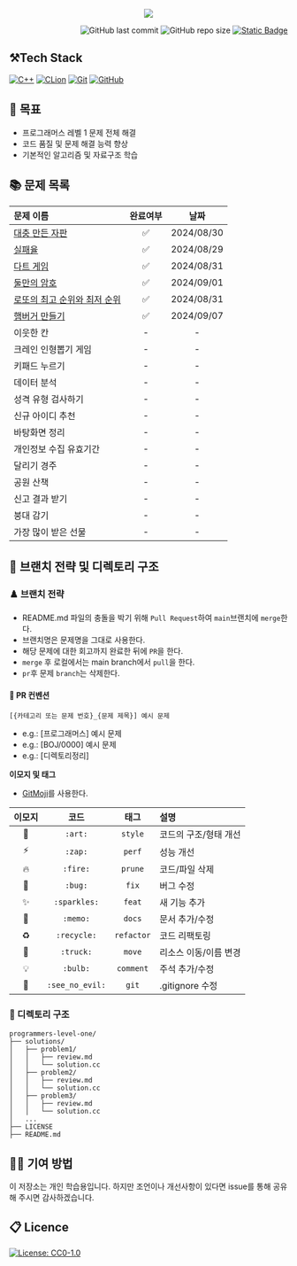 <p align='center'>
    <img src=https://capsule-render.vercel.app/api?type=waving&height=210&color=gradient&text=프로그래머스%20연습문제&textBg=false&fontColor=FFFFFF&desc=레벨1&descAlign=91&descAlignY=58&descSize=30">
</p>
<div align="right">

![GitHub last commit](https://img.shields.io/github/last-commit/gobad820/programmers-level-one)
![GitHub repo size](https://img.shields.io/github/repo-size/gobad820/programmers-level-one)
[![Static Badge](https://img.shields.io/badge/programmers-level_one-orange)](https://school.programmers.co.kr/learn/challenges?order=acceptance_asc&levels=1&languages=cpp)

</div>

## ⚒️Tech Stack

[![C++](https://img.shields.io/badge/C++-00599C?style=for-the-badge&logo=c%2B%2B&logoColor=white&style=flat)](https://isocpp.org/)
[![CLion](https://img.shields.io/badge/CLion-000000?style=for-the-badge&logo=clion&logoColor=white&style=flat)](https://www.jetbrains.com/clion/promo/?source=google&medium=cpc&campaign=APAC_en_KR_Clion_Branded&term=clion&content=489240779906&gad_source=1)
[![Git](https://img.shields.io/badge/Git-F05032?style=for-the-badge&logo=git&logoColor=white&style=flat)](https://git-scm.com/)
[![GitHub](https://img.shields.io/badge/github-%23121011.svg?style=for-the-badge&logo=github&logoColor=white&style=flat)](https://github.com/)

## 🎯 목표

- 프로그래머스 레벨 1 문제 전체 해결
- 코드 품질 및 문제 해결 능력 향상
- 기본적인 알고리즘 및 자료구조 학습

## 📚 문제 목록

| 문제 이름                                                                                                                                                                                                                        | 완료여부 |     날짜     |
|:-----------------------------------------------------------------------------------------------------------------------------------------------------------------------------------------------------------------------------|:----:|:----------:|
| [대충 만든 자판](https://github.com/gobad820/programmers-level-one/blob/main/solutions/%EB%8C%80%EC%B6%A9%20%EB%A7%8C%EB%93%A0%20%EC%9E%90%ED%8C%90/review.md) | ✅ | 2024/08/30 |
| [실패율](https://github.com/gobad820/programmers-level-one/blob/main/solutions/%EC%8B%A4%ED%8C%A8%EC%9C%A8/review.md) | ✅ | 2024/08/29 |
| [다트 게임](https://github.com/gobad820/programmers-level-one/blob/main/solutions/%EB%8B%A4%ED%8A%B8%20%EA%B2%8C%EC%9E%84/review.md) | ✅ | 2024/08/31 |
| [둘만의 암호](https://github.com/gobad820/programmers-level-one/blob/main/solutions/%EB%91%98%EB%A7%8C%EC%9D%98%20%EC%95%94%ED%98%B8/review.md) | ✅ | 2024/09/01 |
| [로또의 최고 순위와 최저 순위](https://github.com/gobad820/programmers-level-one/blob/main/solutions/%EB%A1%9C%EB%98%90%EC%9D%98%20%EC%B5%9C%EA%B3%A0%20%EC%88%9C%EC%9C%84%EC%99%80%20%EC%B5%9C%EC%A0%80%20%EC%88%9C%EC%9C%84/review.md) | ✅ | 2024/08/31 |
| [햄버거 만들기](https://github.com/gobad820/programmers-level-one/blob/main/solutions/%ED%96%84%EB%B2%84%EA%B1%B0%20%EB%A7%8C%EB%93%A4%EA%B8%B0/review.md) | ✅ | 2024/09/07 |
| 이웃한 칸 | - | - |
| 크레인 인형뽑기 게임 | - | - |
| 키패드 누르기 | - | - |
| 데이터 분석 | - | - |
| 성격 유형 검사하기 | - | - |
| 신규 아이디 추천 | - | - |
| 바탕화면 정리 | - | - |
| 개인정보 수집 유효기간 | - | - |
| 달리기 경주 | - | - |
| 공원 산책 | - | - |
| 신고 결과 받기 | - | - |
| 붕대 감기 | - | - |
| 가장 많이 받은 선물 | - | - |

## 🌳 브랜치 전략 및 디렉토리 구조

### ♟️ 브랜치 전략

- README.md 파일의 충돌을 박기 위해 `Pull Request`하여 `main`브랜치에 `merge`한다.
- 브랜치명은 문제명을 그대로 사용한다.
- 해당 문제에 대한 회고까지 완료한 뒤에 `PR`을 한다.
- `merge` 후 로컬에서는 main branch에서 `pull`을 한다.
- `pr`후 문제 `branch`는 삭제한다.

#### 🔖 PR 컨벤션

`[{카테고리 또는 문제 번호}_{문제 제목}] 예시 문제`

- e.g.: [프로그래머스] 예시 문제
- e.g.: [BOJ/0000] 예시 문제
- e.g.: [디렉토리정리]

**이모지 및 태그**

- [GitMoji](https://gitmoji.dev/)를 사용한다.

| 이모지 | 코드 | 태그 | 설명 |
|:---:|:---:|:---:|:---|
| 🎨 | `:art:` | `style` | 코드의 구조/형태 개선 |
| ⚡️ | `:zap:` | `perf` | 성능 개선 |
| 🔥 | `:fire:` | `prune` | 코드/파일 삭제 |
| 🐛 | `:bug:` | `fix` | 버그 수정 |
| ✨ | `:sparkles:` | `feat` | 새 기능 추가 |
| 📝 | `:memo:` | `docs` | 문서 추가/수정 |
| ♻️ | `:recycle:` | `refactor` | 코드 리팩토링 |
| 🚚 | `:truck:` | `move` | 리소스 이동/이름 변경 |
| 💡 | `:bulb:` | `comment` | 주석 추가/수정 |
| 🙈 | `:see_no_evil:` | `git` | .gitignore 수정 |

### 📂 디렉토리 구조

```
programmers-level-one/
├── solutions/
│   ├── problem1/
│   │   ├── review.md
│   │   └── solution.cc
│   ├── problem2/
│   │   ├── review.md
│   │   └── solution.cc
│   ├── problem3/
│   │   ├── review.md
│   │   └── solution.cc
│   ...
├── LICENSE
├── README.md
```

## 🙋‍♂️ 기여 방법

이 저장소는 개인 학습용입니다. 하지만 조언이나 개선사항이 있다면 issue를 통해 공유해 주시면 감사하겠습니다.

## 📋 Licence

[![License: CC0-1.0](https://img.shields.io/badge/License-CC0%201.0-lightgrey.svg)](http://creativecommons.org/publicdomain/zero/1.0/)
